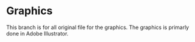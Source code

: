 # Graphics

This branch is for all original file for the graphics. The graphics is primarly done in Adobe Illustrator.
